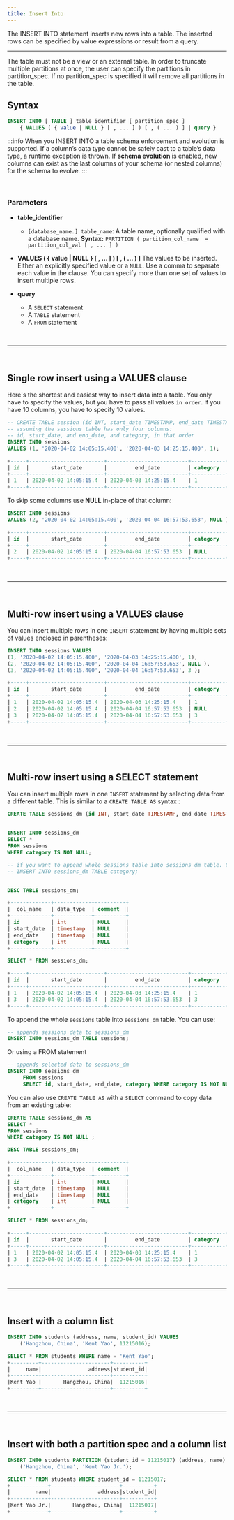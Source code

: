 ```yaml
---
title: Insert Into
---
```


<!-- <head>
  <title>Insert Into</title>
  <meta
    name="description"
    content="Insert Into"
  />
</head> -->

The INSERT INTO statement inserts new rows into a table. The inserted rows can be specified by value expressions or result from a query.
___

The table must not be a view or an external table. In order to truncate multiple partitions at once, the user can specify the partitions in partition_spec. If no partition_spec is specified it will remove all partitions in the table.

## **Syntax**

```sql
INSERT INTO [ TABLE ] table_identifier [ partition_spec ]
    { VALUES ( { value | NULL } [ , ... ] ) [ , ( ... ) ] | query }
```

:::info
When you INSERT INTO a table schema enforcement and evolution is supported. If a column’s data type cannot be safely cast to a table’s data type, a runtime exception is thrown. If **schema evolution** is enabled, new columns can exist as the last columns of your schema (or nested columns) for the schema to evolve.
:::

<br/>

### Parameters

* **table_identifier**
  * ```[database_name.] table_name```: A table name, optionally qualified with a database name.
  **Syntax:** `PARTITION ( partition_col_name  = partition_col_val [ , ... ] )`

* **VALUES ( { value | NULL } [ , … ] ) [ , ( … ) ]**
The values to be inserted. Either an explicitly specified value or a `NULL`. Use a comma to separate each value in the clause. You can specify more than one set of values to insert multiple rows.

* **query**
    *   A `SELECT` statement
    *   A `TABLE` statement
    *   A `FROM` statement

<br/>

---

<br/>

## Single row insert using a VALUES clause

Here's the shortest and easiest way to insert data into a table. You only have to specify the values, but you have to pass all values `in order`. If you have 10 columns, you have to specify 10 values.


```sql
-- CREATE TABLE session (id INT, start_date TIMESTAMP, end_date TIMESTAMP, category INT) using delta;
-- assuming the sessions table has only four columns:
-- id, start_date, and end_date, and category, in that order
INSERT INTO sessions 
VALUES (1, '2020-04-02 14:05:15.400', '2020-04-03 14:25:15.400', 1);

+-----+------------------------+--------------------------+-----------+
| id  |       start_date       |         end_date         | category  |
+-----+------------------------+--------------------------+-----------+
| 1   | 2020-04-02 14:05:15.4  | 2020-04-03 14:25:15.4    | 1         |
+-----+------------------------+--------------------------+-----------+
```

To skip some columns use **NULL** in-place of that column:

```sql
INSERT INTO sessions 
VALUES (2, '2020-04-02 14:05:15.400', '2020-04-04 16:57:53.653', NULL );

+-----+------------------------+--------------------------+-----------+
| id  |       start_date       |         end_date         | category  |
+-----+------------------------+--------------------------+-----------+
| 2   | 2020-04-02 14:05:15.4  | 2020-04-04 16:57:53.653  | NULL      |
+-----+------------------------+--------------------------+-----------+
```

<br/>

---

<br/>

## Multi-row insert using a VALUES clause

You can insert multiple rows in one ```INSERT``` statement by having multiple sets of values enclosed in parentheses:


```sql
INSERT INTO sessions VALUES
(1, '2020-04-02 14:05:15.400', '2020-04-03 14:25:15.400', 1),
(2, '2020-04-02 14:05:15.400', '2020-04-04 16:57:53.653', NULL ),
(3, '2020-04-02 14:05:15.400', '2020-04-04 16:57:53.653', 3 );

+-----+------------------------+--------------------------+-----------+
| id  |       start_date       |         end_date         | category  |
+-----+------------------------+--------------------------+-----------+
| 1   | 2020-04-02 14:05:15.4  | 2020-04-03 14:25:15.4    | 1         |
| 2   | 2020-04-02 14:05:15.4  | 2020-04-04 16:57:53.653  | NULL      |
| 3   | 2020-04-02 14:05:15.4  | 2020-04-04 16:57:53.653  | 3         |
+-----+------------------------+--------------------------+-----------+
```

<br/>

---

<br/>

## Multi-row insert using a SELECT statement

You can insert multiple rows in one ```INSERT``` statement by selecting data from a different table. This is similar to a ```CREATE TABLE AS``` syntax :


```sql
CREATE TABLE sessions_dm (id INT, start_date TIMESTAMP, end_date TIMESTAMP, category INT) using delta;


INSERT INTO sessions_dm
SELECT *
FROM sessions
WHERE category IS NOT NULL;

-- if you want to append whole sessions table into sessions_dm table. You can use:
-- INSERT INTO sessions_dm TABLE category;


DESC TABLE sessions_dm;

+-------------+------------+----------+
|  col_name   | data_type  | comment  |
+-------------+------------+----------+
| id          | int        | NULL     |
| start_date  | timestamp  | NULL     |
| end_date    | timestamp  | NULL     |
| category    | int        | NULL     |
+-------------+------------+----------+

SELECT * FROM sessions_dm;

+-----+------------------------+--------------------------+-----------+
| id  |       start_date       |         end_date         | category  |
+-----+------------------------+--------------------------+-----------+
| 1   | 2020-04-02 14:05:15.4  | 2020-04-03 14:25:15.4    | 1         |
| 3   | 2020-04-02 14:05:15.4  | 2020-04-04 16:57:53.653  | 3         |
+-----+------------------------+--------------------------+-----------+
```

To append the whole `sessions` table into `sessions_dm` table. You can use:

```sql
-- appends sessions data to sessions_dm 
INSERT INTO sessions_dm TABLE sessions;
```

Or using a FROM statement
```sql
-- appends selected data to sessions_dm
INSERT INTO sessions_dm
     FROM sessions 
     SELECT id, start_date, end_date, category WHERE category IS NOT NULL;
```

You can also use `CREATE TABLE AS` with a `SELECT` command to copy data from an existing table:

```sql
CREATE TABLE sessions_dm AS
SELECT *
FROM sessions
WHERE category IS NOT NULL ;

DESC TABLE sessions_dm;

+-------------+------------+----------+
|  col_name   | data_type  | comment  |
+-------------+------------+----------+
| id          | int        | NULL     |
| start_date  | timestamp  | NULL     |
| end_date    | timestamp  | NULL     |
| category    | int        | NULL     |
+-------------+------------+----------+

SELECT * FROM sessions_dm;

+-----+------------------------+--------------------------+-----------+
| id  |       start_date       |         end_date         | category  |
+-----+------------------------+--------------------------+-----------+
| 1   | 2020-04-02 14:05:15.4  | 2020-04-03 14:25:15.4    | 1         |
| 3   | 2020-04-02 14:05:15.4  | 2020-04-04 16:57:53.653  | 3         |
+-----+------------------------+--------------------------+-----------+
```

<br/>

---

<br/>

## Insert with a column list

```sql
INSERT INTO students (address, name, student_id) VALUES
    ('Hangzhou, China', 'Kent Yao', 11215016);

SELECT * FROM students WHERE name = 'Kent Yao';
+---------+----------------------+----------+
|     name|               address|student_id|
+---------+----------------------+----------+
|Kent Yao |       Hangzhou, China|  11215016|
+---------+----------------------+----------+
```

<br/>

---

<br/>

## Insert with both a partition spec and a column list

```sql
INSERT INTO students PARTITION (student_id = 11215017) (address, name) VALUES
    ('Hangzhou, China', 'Kent Yao Jr.');

SELECT * FROM students WHERE student_id = 11215017;
+------------+----------------------+----------+
|        name|               address|student_id|
+------------+----------------------+----------+
|Kent Yao Jr.|       Hangzhou, China|  11215017|
+------------+----------------------+----------+
```